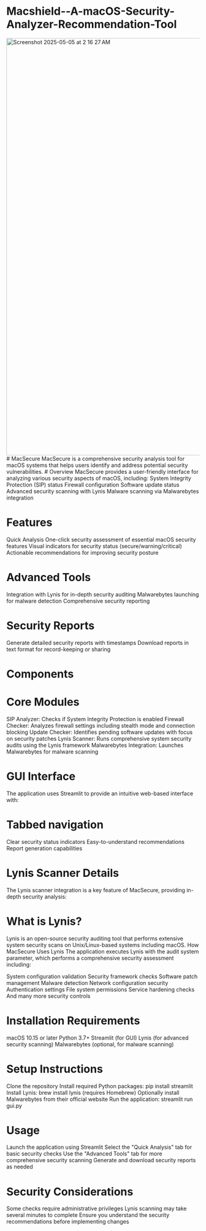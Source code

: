 # Macshield--A-macOS-Security-Analyzer-Recommendation-Tool
<img width="1088" alt="Screenshot 2025-05-05 at 2 16 27 AM" src="https://github.com/user-attachments/assets/4b97385e-bc53-4e90-afe1-082594792f84" />
# MacSecure
MacSecure is a comprehensive security analysis tool for macOS systems that helps users identify and address potential security vulnerabilities.
# Overview
MacSecure provides a user-friendly interface for analyzing various security aspects of macOS, including:
System Integrity Protection (SIP) status
Firewall configuration
Software update status
Advanced security scanning with Lynis
Malware scanning via Malwarebytes integration

# Features
Quick Analysis
One-click security assessment of essential macOS security features
Visual indicators for security status (secure/warning/critical)
Actionable recommendations for improving security posture

# Advanced Tools

Integration with Lynis for in-depth security auditing
Malwarebytes launching for malware detection
Comprehensive security reporting

# Security Reports

Generate detailed security reports with timestamps
Download reports in text format for record-keeping or sharing

# Components
# Core Modules

SIP Analyzer: Checks if System Integrity Protection is enabled
Firewall Checker: Analyzes firewall settings including stealth mode and connection blocking
Update Checker: Identifies pending software updates with focus on security patches
Lynis Scanner: Runs comprehensive system security audits using the Lynis framework
Malwarebytes Integration: Launches Malwarebytes for malware scanning

# GUI Interface
The application uses Streamlit to provide an intuitive web-based interface with:

# Tabbed navigation
Clear security status indicators
Easy-to-understand recommendations
Report generation capabilities

# Lynis Scanner Details
The Lynis scanner integration is a key feature of MacSecure, providing in-depth security analysis:
# What is Lynis?
Lynis is an open-source security auditing tool that performs extensive system security scans on Unix/Linux-based systems including macOS.
How MacSecure Uses Lynis
The application executes Lynis with the audit system parameter, which performs a comprehensive security assessment including:

System configuration validation
Security framework checks
Software patch management
Malware detection
Network configuration security
Authentication settings
File system permissions
Service hardening checks
And many more security controls

# Installation Requirements

macOS 10.15 or later
Python 3.7+
Streamlit (for GUI)
Lynis (for advanced security scanning)
Malwarebytes (optional, for malware scanning)

# Setup Instructions

Clone the repository
Install required Python packages: pip install streamlit
Install Lynis: brew install lynis (requires Homebrew)
Optionally install Malwarebytes from their official website
Run the application: streamlit run gui.py

# Usage

Launch the application using Streamlit
Select the "Quick Analysis" tab for basic security checks
Use the "Advanced Tools" tab for more comprehensive security scanning
Generate and download security reports as needed

# Security Considerations

Some checks require administrative privileges
Lynis scanning may take several minutes to complete
Ensure you understand the security recommendations before implementing changes


